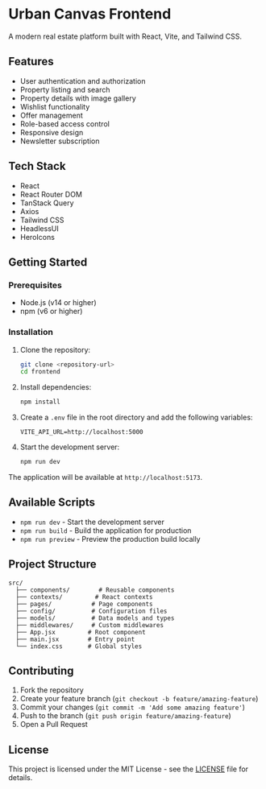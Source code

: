 # Urban Canvas Frontend

A modern real estate platform built with React, Vite, and Tailwind CSS.

## Features

- User authentication and authorization
- Property listing and search
- Property details with image gallery
- Wishlist functionality
- Offer management
- Role-based access control
- Responsive design
- Newsletter subscription

## Tech Stack

- React
- React Router DOM
- TanStack Query
- Axios
- Tailwind CSS
- HeadlessUI
- HeroIcons

## Getting Started

### Prerequisites

- Node.js (v14 or higher)
- npm (v6 or higher)

### Installation

1. Clone the repository:
   ```bash
   git clone <repository-url>
   cd frontend
   ```

2. Install dependencies:
   ```bash
   npm install
   ```

3. Create a `.env` file in the root directory and add the following variables:
   ```env
   VITE_API_URL=http://localhost:5000
   ```

4. Start the development server:
   ```bash
   npm run dev
   ```

The application will be available at `http://localhost:5173`.

## Available Scripts

- `npm run dev` - Start the development server
- `npm run build` - Build the application for production
- `npm run preview` - Preview the production build locally

## Project Structure

```
src/
  ├── components/        # Reusable components
  ├── contexts/         # React contexts
  ├── pages/           # Page components
  ├── config/          # Configuration files
  ├── models/          # Data models and types
  ├── middlewares/     # Custom middlewares
  ├── App.jsx         # Root component
  ├── main.jsx        # Entry point
  └── index.css       # Global styles
```

## Contributing

1. Fork the repository
2. Create your feature branch (`git checkout -b feature/amazing-feature`)
3. Commit your changes (`git commit -m 'Add some amazing feature'`)
4. Push to the branch (`git push origin feature/amazing-feature`)
5. Open a Pull Request

## License

This project is licensed under the MIT License - see the [LICENSE](LICENSE) file for details. 